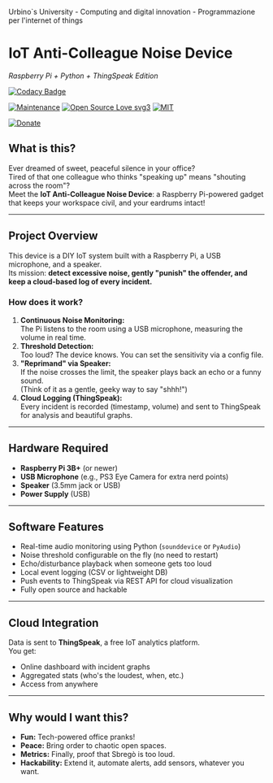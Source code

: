 Urbino`s University - Computing and digital innovation - Programmazione per l'internet of things

# IoT Anti-Colleague Noise Device
*Raspberry Pi + Python + ThingSpeak Edition*

[![Codacy Badge](https://app.codacy.com/project/badge/Grade/1bb60833b43e4ff1b3ff6dc529737e05)](https://app.codacy.com/gh/R0mb0/Noisy_colleague_buster/dashboard?utm_source=gh&utm_medium=referral&utm_content=&utm_campaign=Badge_grade)

[![Maintenance](https://img.shields.io/badge/Maintained%3F-yes-green.svg)](https://github.com/R0mb0/Noisy_colleague_buster)
[![Open Source Love svg3](https://badges.frapsoft.com/os/v3/open-source.svg?v=103)](https://github.com/R0mb0/Noisy_colleague_buster)
[![MIT](https://img.shields.io/badge/License-MIT-blue.svg)](https://opensource.org/license/mit)

[![Donate](https://img.shields.io/badge/PayPal-Donate%20to%20Author-blue.svg)](http://paypal.me/R0mb0)

## What is this?

Ever dreamed of sweet, peaceful silence in your office?  
Tired of that one colleague who thinks "speaking up" means "shouting across the room"?  
Meet the **IoT Anti-Colleague Noise Device**: a Raspberry Pi-powered gadget that keeps your workspace civil, and your eardrums intact!

---

## Project Overview

This device is a DIY IoT system built with a Raspberry Pi, a USB microphone, and a speaker.  
Its mission: **detect excessive noise, gently "punish" the offender, and keep a cloud-based log of every incident.**

### How does it work?

1. **Continuous Noise Monitoring:**  
   The Pi listens to the room using a USB microphone, measuring the volume in real time.
2. **Threshold Detection:**  
   Too loud? The device knows. You can set the sensitivity via a config file.
3. **"Reprimand" via Speaker:**  
   If the noise crosses the limit, the speaker plays back an echo or a funny sound.  
   (Think of it as a gentle, geeky way to say "shhh!")
4. **Cloud Logging (ThingSpeak):**  
   Every incident is recorded (timestamp, volume) and sent to ThingSpeak for analysis and beautiful graphs.

---

## Hardware Required

- **Raspberry Pi 3B+** (or newer)
- **USB Microphone** (e.g., PS3 Eye Camera for extra nerd points)
- **Speaker** (3.5mm jack or USB)
- **Power Supply** (USB)

---

## Software Features

- Real-time audio monitoring using Python (`sounddevice` or `PyAudio`)
- Noise threshold configurable on the fly (no need to restart)
- Echo/disturbance playback when someone gets too loud
- Local event logging (CSV or lightweight DB)
- Push events to ThingSpeak via REST API for cloud visualization
- Fully open source and hackable

---

## Cloud Integration

Data is sent to **ThingSpeak**, a free IoT analytics platform.  
You get:
- Online dashboard with incident graphs
- Aggregated stats (who's the loudest, when, etc.)
- Access from anywhere

---

## Why would I want this?

- **Fun:** Tech-powered office pranks!
- **Peace:** Bring order to chaotic open spaces.
- **Metrics:** Finally, proof that Sbregò is too loud.
- **Hackability:** Extend it, automate alerts, add sensors, whatever you want.
